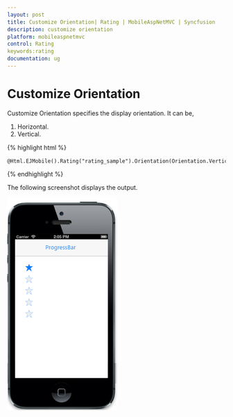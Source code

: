 ```yaml
---
layout: post
title: Customize Orientation| Rating | MobileAspNetMVC | Syncfusion
description: customize orientation        
platform: mobileaspnetmvc
control: Rating
keywords:rating
documentation: ug
---
```


# Customize Orientation        

Customize Orientation specifies the display orientation. It can be,

1. Horizontal.
2. Vertical. 

{% highlight html %}

    @Html.EJMobile().Rating("rating_sample").Orientation(Orientation.Vertical)

{% endhighlight %}

The following screenshot displays the output.                        

![](Customize-Orientation_images/Customize-Orientation_img1.png)




